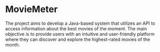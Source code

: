 # MovieMeter
The project aims to develop a Java-based system that utilizes an API to access information about the best movies of the moment. The main objective is to provide users with an intuitive and user-friendly platform where they can discover and explore the highest-rated movies of the month.
